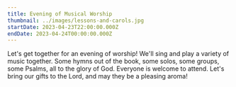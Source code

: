 ```yaml
---
title: Evening of Musical Worship
thumbnail: ../images/lessons-and-carols.jpg
startDate: 2023-04-23T22:00:00.000Z
endDate: 2023-04-24T00:00:00.000Z
---
```


Let's get together for an evening of worship! We'll sing and play a variety of music together. Some hymns out of the book, some solos, some groups, some Psalms, all to the glory of
God. Everyone is welcome to attend. Let's bring our gifts to the Lord, and may they be a pleasing aroma!
